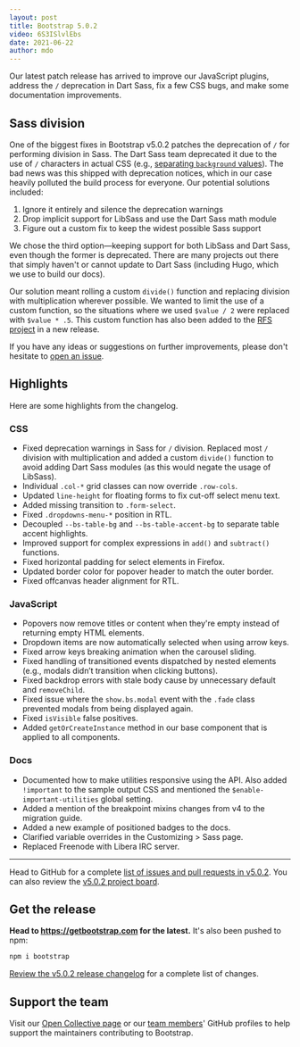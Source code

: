 ```yaml
---
layout: post
title: Bootstrap 5.0.2
video: 6S3ISlvlEbs
date: 2021-06-22
author: mdo
---
```


Our latest patch release has arrived to improve our JavaScript plugins, address the `/` deprecation in Dart Sass, fix a few CSS bugs, and make some documentation improvements.

## Sass division

One of the biggest fixes in Bootstrap v5.0.2 patches the deprecation of `/` for performing division in Sass. The Dart Sass team deprecated it due to the use of `/` characters in actual CSS (e.g., [separating `background` values](https://developer.mozilla.org/en-US/docs/Web/CSS/background)). The bad news was this shipped with deprecation notices, which in our case heavily polluted the build process for everyone. Our potential solutions included:

1. Ignore it entirely and silence the deprecation warnings
2. Drop implicit support for LibSass and use the Dart Sass math module
3. Figure out a custom fix to keep the widest possible Sass support

We chose the third option—keeping support for both LibSass and Dart Sass, even though the former is deprecated. There are many projects out there that simply haven't or cannot update to Dart Sass (including Hugo, which we use to build our docs).

Our solution meant rolling a custom `divide()` function and replacing division with multiplication wherever possible. We wanted to limit the use of a custom function, so the situations where we used `$value / 2` were replaced with `$value * .5`. This custom function has also been added to the [RFS project](https://github.com/twbs/rfs) in a new release.

If you have any ideas or suggestions on further improvements, please don't hesitate to [open an issue](https://github.com/twbs/bootstrap/issues/new/choose).

## Highlights

Here are some highlights from the changelog.

### CSS

- Fixed deprecation warnings in Sass for `/` division. Replaced most `/` division with multiplication and added a custom `divide()` function to avoid adding Dart Sass modules (as this would negate the usage of LibSass).
- Individual `.col-*` grid classes can now override `.row-cols`.
- Updated `line-height` for floating forms to fix cut-off select menu text.
- Added missing transition to `.form-select`.
- Fixed `.dropdowns-menu-*` position in RTL.
- Decoupled `--bs-table-bg` and `--bs-table-accent-bg` to separate table accent highlights.
- Improved support for complex expressions in `add()` and `subtract()` functions.
- Fixed horizontal padding for select elements in Firefox.
- Updated border color for popover header to match the outer border.
- Fixed offcanvas header alignment for RTL.

### JavaScript

- Popovers now remove titles or content when they're empty instead of returning empty HTML elements.
- Dropdown items are now automatically selected when using arrow keys.
- Fixed arrow keys breaking animation when the carousel sliding.
- Fixed handling of transitioned events dispatched by nested elements (e.g., modals didn’t transition when clicking buttons).
- Fixed backdrop errors with stale body cause by unnecessary default and `removeChild`.
- Fixed issue where the `show.bs.modal` event with the `.fade` class prevented modals from being displayed again.
- Fixed `isVisible` false positives.
- Added `getOrCreateInstance` method in our base component that is applied to all components.

### Docs

- Documented how to make utilities responsive using the API. Also added `!important` to the sample output CSS and mentioned the `$enable-important-utilities` global setting.
- Added a mention of the breakpoint mixins changes from v4 to the migration guide.
- Added a new example of positioned badges to the docs.
- Clarified variable overrides in the Customizing > Sass page.
- Replaced Freenode with Libera IRC server.

<hr class="my-4">

Head to GitHub for a complete [list of issues and pull requests in v5.0.2](https://github.com/twbs/bootstrap/issues?q=is%3Aclosed+project%3Atwbs%2Fbootstrap%2F41). You can also review the [v5.0.2 project board](https://github.com/twbs/bootstrap/projects/41).

## Get the release

**Head to <https://getbootstrap.com> for the latest.** It's also been pushed to npm:

```sh
npm i bootstrap
```

[Review the v5.0.2 release changelog](https://github.com/twbs/bootstrap/releases/tag/v5.0.2) for a complete list of changes.

## Support the team

Visit our [Open Collective page](https://opencollective.com/bootstrap) or our [team members](https://github.com/orgs/twbs/people)' GitHub profiles to help support the maintainers contributing to Bootstrap.
